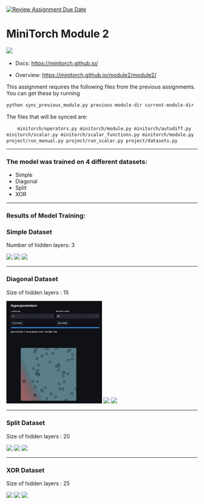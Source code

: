 [![Review Assignment Due Date](https://classroom.github.com/assets/deadline-readme-button-22041afd0340ce965d47ae6ef1cefeee28c7c493a6346c4f15d667ab976d596c.svg)](https://classroom.github.com/a/YFgwt0yY)
# MiniTorch Module 2

<img src="https://minitorch.github.io/minitorch.svg" width="50%">


* Docs: https://minitorch.github.io/

* Overview: https://minitorch.github.io/module2/module2/

This assignment requires the following files from the previous assignments. You can get these by running

```bash
python sync_previous_module.py previous-module-dir current-module-dir
```

The files that will be synced are:

        minitorch/operators.py minitorch/module.py minitorch/autodiff.py minitorch/scalar.py minitorch/scalar_functions.py minitorch/module.py project/run_manual.py project/run_scalar.py project/datasets.py

---

### The model was trained on 4 different datasets:
- Simple
- Diagonal
- Split
- XOR

---

### Results of Model Training:

### Simple Dataset
Number of hidden layers: 3

<img src="images/Screenshot 2024-10-22 at 5.28.54 PM.png" width="50%">

<img src="images/Screenshot 2024-10-22 at 5.29.19 PM.png" width="50%">

<img src="images/Screenshot 2024-10-22 at 5.29.51 PM.png" width="25%">

---

### Diagonal Dataset
Size of hidden layers : 15

<img src="images/diag.png" width="50%">

<img src="images/Screenshot 2024-10-22 at 4.28.21 PM.png" width="50%">

<img src="images/Screenshot 2024-10-22 at 4.29.40 PM.png" width="25%">

---

### Split Dataset
Size of hidden layers : 20

<img src="images/Screenshot 2024-10-22 at 4.48.17 PM.png" width="50%">

<img src="images/Screenshot 2024-10-22 at 4.48.43 PM.png" width="25%">

<img src="images/Screenshot 2024-10-22 at 4.49.22 PM.pngg" width="50%">

---

### XOR Dataset
Size of hidden layers : 25

<img src="images/Screenshot 2024-10-22 at 5.24.26 PM.png" width="50%">

<img src="images/Screenshot 2024-10-22 at 5.24.58 PM.png" width="50%">

<img src="images/Screenshot 2024-10-22 at 5.25.47 PM.png" width="25%">